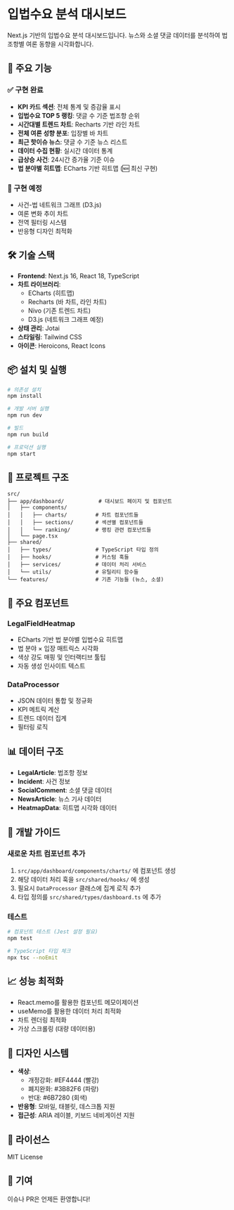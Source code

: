 # 입법수요 분석 대시보드

Next.js 기반의 입법수요 분석 대시보드입니다. 뉴스와 소셜 댓글 데이터를 분석하여 법조항별 여론 동향을 시각화합니다.

## 🚀 주요 기능

### ✅ 구현 완료
- **KPI 카드 섹션**: 전체 통계 및 증감율 표시
- **입법수요 TOP 5 랭킹**: 댓글 수 기준 법조항 순위
- **시간대별 트렌드 차트**: Recharts 기반 라인 차트
- **전체 여론 성향 분포**: 입장별 바 차트
- **최근 핫이슈 뉴스**: 댓글 수 기준 뉴스 리스트
- **데이터 수집 현황**: 실시간 데이터 통계
- **급상승 사건**: 24시간 증가율 기준 이슈
- **법 분야별 히트맵**: ECharts 기반 히트맵 (🆕 최신 구현)

### 🔄 구현 예정
- 사건-법 네트워크 그래프 (D3.js)
- 여론 변화 추이 차트
- 전역 필터링 시스템
- 반응형 디자인 최적화

## 🛠️ 기술 스택

- **Frontend**: Next.js 16, React 18, TypeScript
- **차트 라이브러리**: 
  - ECharts (히트맵)
  - Recharts (바 차트, 라인 차트)
  - Nivo (기존 트렌드 차트)
  - D3.js (네트워크 그래프 예정)
- **상태 관리**: Jotai
- **스타일링**: Tailwind CSS
- **아이콘**: Heroicons, React Icons

## 📦 설치 및 실행

```bash
# 의존성 설치
npm install

# 개발 서버 실행
npm run dev

# 빌드
npm run build

# 프로덕션 실행
npm start
```

## 📁 프로젝트 구조

```
src/
├── app/dashboard/           # 대시보드 페이지 및 컴포넌트
│   ├── components/
│   │   ├── charts/         # 차트 컴포넌트들
│   │   ├── sections/       # 섹션별 컴포넌트들
│   │   └── ranking/        # 랭킹 관련 컴포넌트들
│   └── page.tsx
├── shared/
│   ├── types/              # TypeScript 타입 정의
│   ├── hooks/              # 커스텀 훅들
│   ├── services/           # 데이터 처리 서비스
│   └── utils/              # 유틸리티 함수들
└── features/               # 기존 기능들 (뉴스, 소셜)
```

## 🎯 주요 컴포넌트

### LegalFieldHeatmap
- ECharts 기반 법 분야별 입법수요 히트맵
- 법 분야 × 입장 매트릭스 시각화
- 색상 강도 매핑 및 인터랙티브 툴팁
- 자동 생성 인사이트 텍스트

### DataProcessor
- JSON 데이터 통합 및 정규화
- KPI 메트릭 계산
- 트렌드 데이터 집계
- 필터링 로직

## 📊 데이터 구조

- **LegalArticle**: 법조항 정보
- **Incident**: 사건 정보  
- **SocialComment**: 소셜 댓글 데이터
- **NewsArticle**: 뉴스 기사 데이터
- **HeatmapData**: 히트맵 시각화 데이터

## 🔧 개발 가이드

### 새로운 차트 컴포넌트 추가
1. `src/app/dashboard/components/charts/` 에 컴포넌트 생성
2. 해당 데이터 처리 훅을 `src/shared/hooks/` 에 생성
3. 필요시 `DataProcessor` 클래스에 집계 로직 추가
4. 타입 정의를 `src/shared/types/dashboard.ts` 에 추가

### 테스트
```bash
# 컴포넌트 테스트 (Jest 설정 필요)
npm test

# TypeScript 타입 체크
npx tsc --noEmit
```

## 📈 성능 최적화

- React.memo를 활용한 컴포넌트 메모이제이션
- useMemo를 활용한 데이터 처리 최적화
- 차트 렌더링 최적화
- 가상 스크롤링 (대량 데이터용)

## 🎨 디자인 시스템

- **색상**: 
  - 개정강화: #EF4444 (빨강)
  - 폐지완화: #3B82F6 (파랑)  
  - 반대: #6B7280 (회색)
- **반응형**: 모바일, 태블릿, 데스크톱 지원
- **접근성**: ARIA 레이블, 키보드 네비게이션 지원

## 📝 라이선스

MIT License

## 👥 기여

이슈나 PR은 언제든 환영합니다!